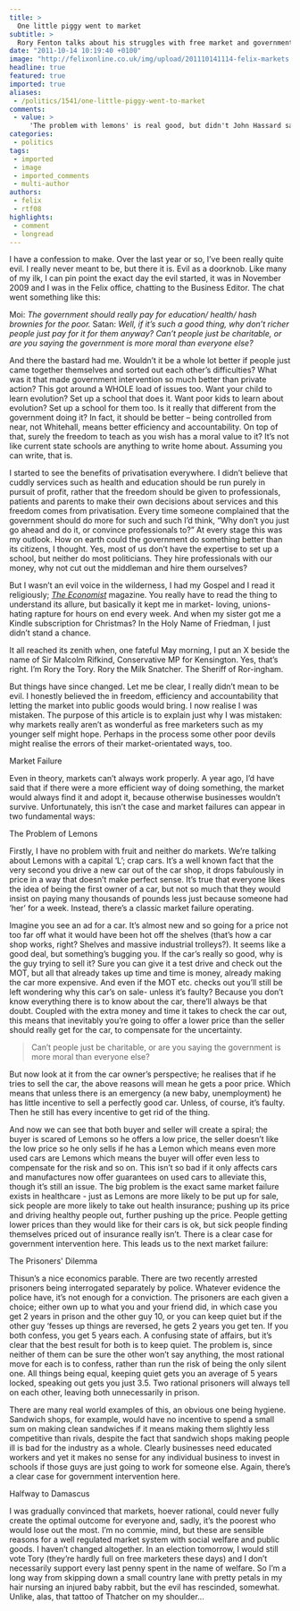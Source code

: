```yaml
---
title: >
  One little piggy went to market
subtitle: >
  Rory Fenton talks about his struggles with free market and government interaction
date: "2011-10-14 10:19:40 +0100"
image: "http://felixonline.co.uk/img/upload/201110141114-felix-markets.png"
headline: true
featured: true
imported: true
aliases:
 - /politics/1541/one-little-piggy-went-to-market
comments:
 - value: >
     'The problem with lemons' is real good, but didn't John Hassard say that the optimum solution to the Prisoners' Dilemma was co-operation? (With selective, restrained amounts of dicking on people...),Damn straight! But the market won't provide proper incentives for this, other than forming competition- killing cartels. Cooperation is the optimum solution, but regulation may be required to make sure it's the one people go for. A rational individual will snitch on his friend, a rational system will force them to cooperate. (I think)
categories:
 - politics
tags:
 - imported
 - image
 - imported_comments
 - multi-author
authors:
 - felix
 - rtf08
highlights:
 - comment
 - longread
---
```


I have a confession to make. Over the last year or so, I’ve been really quite evil. I really never meant to be, but there it is. Evil as a doorknob. Like many of my ilk, I can pin point the exact day the evil started, it was in November 2009 and I was in the Felix office, chatting to the Business Editor. The chat went something like this:

Moi: _The government should really pay for education/ health/ hash brownies for the poor._
Satan: _Well, if it’s such a good thing, why don’t richer people just pay for it for them anyway? Can’t people just be charitable, or are you saying the government is more moral than everyone else?_

And there the bastard had me. Wouldn’t it be a whole lot better if people just came together themselves and sorted out each other’s difficulties? What was it that made government intervention so much better than private action? This got around a WHOLE load of issues too. Want your child to learn evolution? Set up a school that does it. Want poor kids to learn about evolution? Set up a school for them too. Is it really that different from the government doing it? In fact, it should be better – being controlled from near, not Whitehall, means better efficiency and accountability. On top of that, surely the freedom to teach as you wish has a moral value to it? It’s not like current state schools are anything to write home about. Assuming you can write, that is.

I started to see the benefits of privatisation everywhere. I didn’t believe that cuddly services such as health and education should be run purely in pursuit of profit, rather that the freedom should be given to professionals, patients and parents to make their own decisions about services and this freedom comes from privatisation. Every time someone complained that the government should do more for such and such I’d think, “Why don’t you just go ahead and do it, or convince professionals to?” At every stage this was my outlook. How on earth could the government do something better than its citizens, I thought. Yes, most of us don’t have the expertise to set up a school, but neither do most politicians. They hire professionals with our money, why not cut out the middleman and hire them ourselves?

But I wasn’t an evil voice in the wilderness, I had my Gospel and I read it religiously; [_The Economist_](http://www.economist.com/) magazine. You really have to read the thing to understand its allure, but basically it kept me in market- loving, unions-hating rapture for hours on end every week. And when my sister got me a Kindle subscription for Christmas? In the Holy Name of Friedman, I just didn’t stand a chance.

It all reached its zenith when, one fateful May morning, I put an X beside the name of Sir Malcolm Rifkind, Conservative MP for Kensington. Yes, that’s right. I’m Rory the Tory. Rory the Milk Snatcher. The Sheriff of Ror-ingham.

But things have since changed. Let me be clear, I really didn’t mean to be evil. I honestly believed the in freedom, efficiency and accountability that letting the market into public goods would bring. I now realise I was mistaken. The purpose of this article is to explain just why I was mistaken: why markets really aren’t as wonderful as free marketers such as my younger self might hope. Perhaps in the process some other poor devils might realise the errors of their market-orientated ways, too.

Market Failure

Even in theory, markets can’t always work properly. A year ago, I’d have said that if there were a more efficient way of doing something, the market would always find it and adopt it, because otherwise businesses wouldn’t survive. Unfortunately, this isn’t the case and market failures can appear in two fundamental ways:

The Problem of Lemons

Firstly, I have no problem with fruit and neither do markets. We’re talking about Lemons with a capital ‘L’; crap cars. It’s a well known fact that the very second you drive a new car out of the car shop, it drops fabulously in price in a way that doesn’t make perfect sense. It’s true that everyone likes the idea of being the first owner of a car, but not so much that they would insist on paying many thousands of pounds less just because someone had ‘her’ for a week. Instead, there’s a classic market failure operating.

Imagine you see an ad for a car. It’s almost new and so going for a price not too far off what it would have been hot off the shelves (that’s how a car shop works, right? Shelves and massive industrial trolleys?). It seems like a good deal, but something’s bugging you. If the car’s really so good, why is the guy trying to sell it? Sure you can give it a test drive and check out the MOT, but all that already takes up time and time is money, already making the car more expensive. And even if the MOT etc. checks out you’ll still be left wondering why this car’s on sale- unless it’s faulty? Because you don’t know everything there is to know about the car, there’ll always be that doubt. Coupled with the extra money and time it takes to check the car out, this means that inevitably you’re going to offer a lower price than the seller should really get for the car, to compensate for the uncertainty.

> Can’t people just be charitable, or are you saying the government is more moral than everyone else?

But now look at it from the car owner’s perspective; he realises that if he tries to sell the car, the above reasons will mean he gets a poor price. Which means that unless there is an emergency (a new baby, unemployment) he has little incentive to sell a perfectly good car. Unless, of course, it’s faulty. Then he still has every incentive to get rid of the thing.

And now we can see that both buyer and seller will create a spiral; the buyer is scared of Lemons so he offers a low price, the seller doesn’t like the low price so he only sells if he has a Lemon which means even more used cars are Lemons which means the buyer will offer even less to compensate for the risk and so on. This isn’t so bad if it only affects cars and manufactures now offer guarantees on used cars to alleviate this, though it’s still an issue. The big problem is the exact same market failure exists in healthcare - just as Lemons are more likely to be put up for sale, sick people are more likely to take out health insurance; pushing up its price and driving healthy people out, further pushing up the price. People getting lower prices than they would like for their cars is ok, but sick people finding themselves priced out of insurance really isn’t. There is a clear case for government intervention here. This leads us to the next market failure:

The Prisoners' Dilemma

Thisun’s a nice economics parable. There are two recently arrested prisoners being interrogated separately by police. Whatever evidence the police have, it’s not enough for a conviction. The prisoners are each given a choice; either own up to what you and your friend did, in which case you get 2 years in prison and the other guy 10, or you can keep quiet but if the other guy ‘fesses up things are reversed, he gets 2 years you get ten. If you both confess, you get 5 years each. A confusing state of affairs, but it’s clear that the best result for both is to keep quiet. The problem is, since neither of them can be sure the other won’t say anything, the most rational move for each is to confess, rather than run the risk of being the only silent one. All things being equal, keeping quiet gets you an average of 5 years locked, speaking out gets you just 3.5. Two rational prisoners will always tell on each other, leaving both unnecessarily in prison.

There are many real world examples of this, an obvious one being hygiene. Sandwich shops, for example, would have no incentive to spend a small sum on making clean sandwiches if it means making them slightly less competitive than rivals, despite the fact that sandwich shops making people ill is bad for the industry as a whole. Clearly businesses need educated workers and yet it makes no sense for any individual business to invest in schools if those guys are just going to work for someone else. Again, there’s a clear case for government intervention here.

Halfway to Damascus

I was gradually convinced that markets, hoever rational, could never fully create the optimal outcome for everyone and, sadly, it’s the poorest who would lose out the most. I’m no commie, mind, but these are sensible reasons for a well regulated market system with social welfare and public goods. I haven’t changed altogether. In an election tomorrow, I would still vote Tory (they’re hardly full on free marketers these days) and I don’t necessarily support every last penny spent in the name of welfare. So I’m a long way from skipping down a small country lane with pretty petals in my hair nursing an injured baby rabbit, but the evil has rescinded, somewhat. Unlike, alas, that tattoo of Thatcher on my shoulder…
